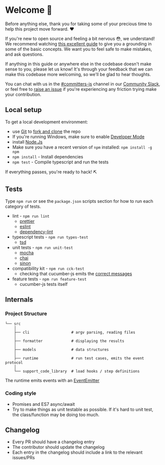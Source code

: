 # Welcome 💖

Before anything else, thank you for taking some of your precious time to help this project move forward. ❤️

If you're new to open source and feeling a bit nervous 😳, we understand! We recommend watching [this excellent guide](https://egghead.io/talks/git-how-to-make-your-first-open-source-contribution)
to give you a grounding in some of the basic concepts. We want you to feel safe to make mistakes, and ask questions.

If anything in this guide or anywhere else in the codebase doesn't make sense to you, please let us know! It's through your feedback that we can make this codebase more welcoming, so we'll be glad to hear thoughts.

You can chat with us in the [#committers-js](https://cucumberbdd.slack.com/archives/C612KCP1P) channel in our [Community Slack], or feel free to [raise an issue] if you're experiencing any friction trying make your contribution.

## Local setup

To get a local development environment:

* use [Git] to [fork and clone] the repo
* If you're running Windows, make sure to enable [Developer Mode]
* install [Node.Js](https://nodejs.org/en/)
* Make sure you have a recent version of `npm` installed: `npm install -g npm`
* `npm install` - Install dependencies
* `npm test` - Compile typescript and run the tests

If everything passes, you're ready to hack! ⛏

## Tests

Type `npm run` or see the `package.json` scripts section for how to run each category of tests.

* lint - `npm run lint`
  * [prettier](https://github.com/prettier/prettier)
  * [eslint](https://eslint.org/)
  * [dependency-lint](https://github.com/charlierudolph/dependency-lint)
* typescript tests - `npm run types-test`
  * [tsd](https://github.com/SamVerschueren/tsd)
* unit tests - `npm run unit-test`
  * [mocha](https://mochajs.org/)
  * [chai](https://www.chaijs.com/)
  * [sinon](https://sinonjs.org/)
* compatibility kit - `npm run cck-test`
  * checking that cucumber-js emits the [correct messages](https://github.com/cucumber/cucumber/tree/master/compatibility-kit)
* feature tests - `npm run feature-test`
  * cucumber-js tests itself

## Internals

### Project Structure

```
└── src
    │
    ├── cli                   # argv parsing, reading files
    │
    ├── formatter             # displaying the results
    │
    ├── models                # data structures
    │
    ├── runtime               # run test cases, emits the event protocol
    │
    └── support_code_library  # load hooks / step definitions
```

The runtime emits events with an [EventEmitter](https://nodejs.org/api/events.html#events_class_eventemitter)

### Coding style

* Promises and ES7 async/await
* Try to make things as unit testable as possible. If it's hard to unit test, the class/function may be doing too much.

## Changelog

* Every PR should have a changelog entry
* The contributor should update the changelog
* Each entry in the changelog should include a link to the relevant issues/PRs

[Community Slack]: https://cucumber.io/community#slack
[raise an issue]: https://github.com/cucumber/cucumber-js/issues/new/choose
[Developer Mode]: https://docs.microsoft.com/en-us/windows/apps/get-started/developer-mode-features-and-debugging
[fork and clone]: https://docs.github.com/en/get-started/quickstart/fork-a-repo
[Git]: https://docs.github.com/en/get-started/quickstart/set-up-git

